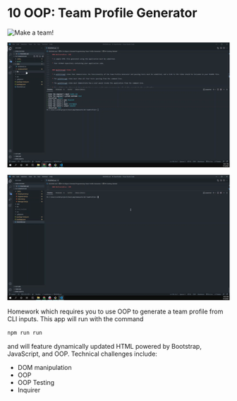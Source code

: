 # 10 OOP: Team Profile Generator

![Make a team!](./assets/CLI_flow.gif)

![See the output!](./assets/renderedHTML.gif)

![Run some tests!](./assets/tests.gif)

Homework which requires you to use OOP to generate a team profile from CLI inputs. This app will run with the command
```sh
npm run run
```
and will feature dynamically updated HTML powered by Bootstrap, JavaScript, and OOP. Technical challenges include:

- DOM manipulation
- OOP
- OOP Testing
- Inquirer
